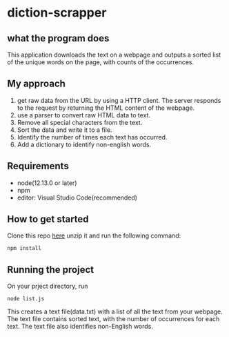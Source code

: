 # diction-scrapper
## what the program does

This application downloads the text on a webpage and outputs a sorted list of the unique words on the page, with counts of the occurrences.

## My approach 
 
1. get raw data from the URL by using a HTTP client. The server responds to the request by returning the HTML content of the webpage.
2. use a parser to convert raw HTML data to text.
3. Remove all special characters from the text.
4. Sort the data and write it to a file.
5. Identify the number of times each text has occurred.
6. Add a dictionary to identify non-english words.

## Requirements

- node(12.13.0 or later)
- npm
- editor: Visual Studio Code(recommended)

## How to get started
Clone this repo [here](https://github.com/claremburu/diction-scrapper.git) unzip it and run the following command:
```
npm install
```

## Running the project
On your prject directory, run 
```
node list.js
```
This creates a text file(data.txt) with a list of all the text from your webpage. The text file contains sorted text, with the number of occurrences for each text.
The text file also identifies non-English words.
